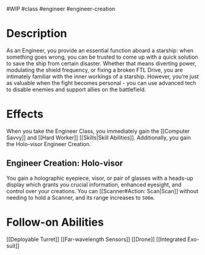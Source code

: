 #WIP #class #engineer #engineer-creation

# Description

As an Engineer, you provide an essential function aboard a starship: when something goes wrong, you can be trusted to come up with a quick solution to save the ship from certain disaster. Whether that means diverting power, modulating the shield frequency, or fixing a broken FTL Drive, you are intimately familiar with the inner workings of a starship. However, you’re just as valuable when the fight becomes personal - you can use advanced tech to disable enemies and support allies on the battlefield.

# Effects

When you take the Engineer Class, you immediately gain the [[Computer Savvy]] and [[Hard Worker]] [[Skills|Skill Abilities]]. Additionally, you gain the Holo-visor Engineer Creation.

## Engineer Creation: Holo-visor

You gain a holographic eyepiece, visor, or pair of glasses with a heads-up display which grants you crucial information, enhanced eyesight, and control over your creations. You can [[Scanner#Action: Scan|Scan]] without needing to hold a Scanner, and its range increases to `500m`. 

# Follow-on Abilities

[[Deployable Turret]]
[[Far-wavelength Sensors]]
[[Drone]]
[[Integrated Exo-suit]]
